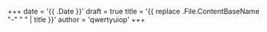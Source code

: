 +++
date = '{{ .Date }}'
draft = true
title = '{{ replace .File.ContentBaseName "-" " " | title }}'
author = 'qwertyuiop'
+++
